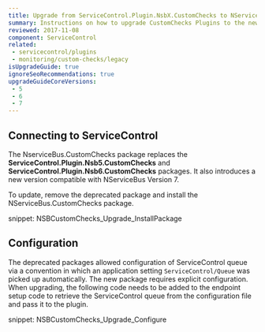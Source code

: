 ```yaml
---
title: Upgrade from ServiceControl.Plugin.NsbX.CustomChecks to NServiceBus.CustomChecks
summary: Instructions on how to upgrade CustomChecks Plugins to the new NServiceBus.CustomChecks package
reviewed: 2017-11-08
component: ServiceControl
related:
 - servicecontrol/plugins
 - monitoring/custom-checks/legacy
isUpgradeGuide: true
ignoreSeoRecommendations: true
upgradeGuideCoreVersions:
 - 5
 - 6
 - 7
---
```



## Connecting to ServiceControl

The NserviceBus.CustomChecks package replaces the **ServiceControl.Plugin.Nsb5.CustomChecks** and **ServiceControl.Plugin.Nsb6.CustomChecks** packages. It also introduces a new version compatible with NServiceBus Version 7.

To update, remove the deprecated package and install the NServiceBus.CustomChecks package.

snippet: NSBCustomChecks_Upgrade_InstallPackage

## Configuration

The deprecated packages allowed configuration of ServiceControl queue via a convention in which an application setting `ServiceControl/Queue` was picked up automatically. The new package requires explicit configuration. When upgrading, the following code needs to be added to the endpoint setup code to retrieve the ServiceControl queue from the configuration file and pass it to the plugin.

snippet: NSBCustomChecks_Upgrade_Configure
